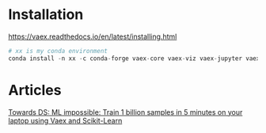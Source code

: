 # Installation
https://vaex.readthedocs.io/en/latest/installing.html
```python
# xx is my conda environment
conda install -n xx -c conda-forge vaex-core vaex-viz vaex-jupyter vaex-arrow vaex-server vaex-ui vaex-hdf5 vaex-astro vaex-distributed
```

# Articles
[Towards DS: ML impossible: Train 1 billion samples in 5 minutes on your laptop using Vaex and Scikit-Learn](https://towardsdatascience.com/ml-impossible-train-a-1-billion-sample-model-in-20-minutes-with-vaex-and-scikit-learn-on-your-9e2968e6f385)
